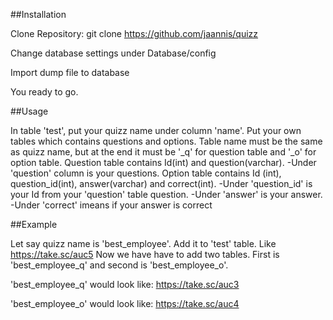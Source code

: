 
##Installation

Clone Repository: git clone https://github.com/jaannis/quizz

Change database settings under Database/config

Import dump file to database

You ready to go.

##Usage

In table 'test', put your quizz name under column 'name'.
Put your own tables which contains questions and options.
Table name must be the same as quizz name, but at the end it must be '_q' for question table and '_o' for option table. 
Question table contains Id(int) and question(varchar).
-Under 'question' column is your questions. 
Option table contains Id (int), question_id(int), answer(varchar) and correct(int).
-Under 'question_id' is your Id from your 'question' table question.
-Under 'answer' is your answer.
-Under 'correct' imeans if your answer is correct

##Example

Let say quizz name is 'best_employee'. Add it to 'test' table. Like https://take.sc/auc5
Now we have have to add two tables. First is 'best_employee_q' and second is 'best_employee_o'.

'best_employee_q' would look like:
https://take.sc/auc3

'best_employee_o' would look like:
https://take.sc/auc4


